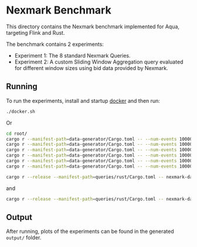# Nexmark Benchmark

This directory contains the Nexmark benchmark implemented for Aqua, targeting Flink and Rust.

The benchmark contains 2 experiments:

* Experiment 1: The 8 standard Nexmark Queries.
* Experiment 2: A custom Sliding Window Aggregation query evaluated for different window sizes using bid data provided by Nexmark.

## Running

To run the experiments, install and startup [docker](https://docs.docker.com/) and then run:

```bash
./docker.sh
```

Or

```bash
cd root/
cargo r --manifest-path=data-generator/Cargo.toml -- --num-events 1000000 --bids --dir nexmark-data/bid
cargo r --manifest-path=data-generator/Cargo.toml -- --num-events 1000000 --auctions --persons --dir nexmark-data/auctionPerson
cargo r --manifest-path=data-generator/Cargo.toml -- --num-events 1000000 --auctions --bids --dir nexmark-data/auctionBid
cargo r --manifest-path=data-generator/Cargo.toml -- --num-events 1000000 --bids --components --dir nexmark-data/bidComponent
cargo r --manifest-path=data-generator/Cargo.toml -- --num-events 1000000 --bids --components --pkg-name pkg:component/nexmark --name qs --dir nexmark-data/bidComponent
cargo r --manifest-path=data-generator/Cargo.toml -- --num-events 1000000 --bids --components --pkg-name pkg:component/nexmark --name qs-g --dir nexmark-data/bidComponent
```

```bash
cargo r --release --manifest-path=queries/rust/Cargo.toml -- nexmark-data/bid io
```

and

```bash
cargo r --release --manifest-path=queries/rust/Cargo.toml -- nexmark-data/bid q1-wasm
```

## Output

After running, plots of the experiments can be found in the generated `output/` folder.
